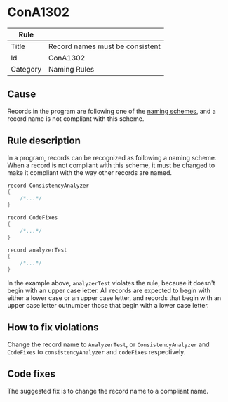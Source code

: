 # ConA1302

Rule | &nbsp;
------------ | -------------
Title | Record names must be consistent
Id | ConA1302
Category | Naming Rules

## Cause

Records in the program are following one of the [naming schemes](NamingSchemes.md), and a record name is not compliant with this scheme.  

## Rule description

In a program, records can be recognized as following a naming scheme. When a record is not compliant with this scheme, it must be changed to make it compliant with the way other records are named.
 
````csharp
record ConsistencyAnalyzer
{
    /*...*/
}

record CodeFixes
{
    /*...*/
}

record analyzerTest
{
    /*...*/
}
````

In the example above, `analyzerTest` violates the rule, because it doesn't begin with an upper case letter. All records are expected to begin with either a lower case or an upper case letter, and records that begin with an upper case letter outnumber those that begin with a lower case letter.

## How to fix violations

Change the record name to `AnalyzerTest`, or `ConsistencyAnalyzer` and `CodeFixes` to `consistencyAnalyzer` and `codeFixes` respectively. 

## Code fixes

The suggested fix is to change the record name to a compliant name.
